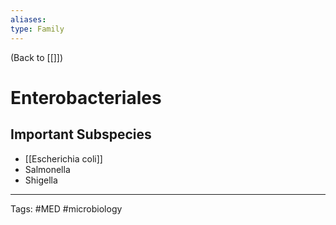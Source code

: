 ```yaml
---
aliases: 
type: Family
---
```


(Back to [[]])

# Enterobacteriales

## Important Subspecies
- [[Escherichia coli]]
- Salmonella
- Shigella

---
Tags: #MED #microbiology 